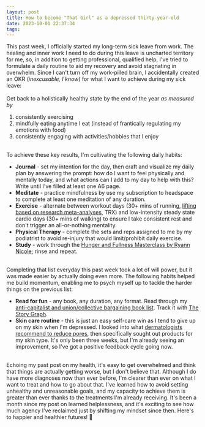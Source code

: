 ```yaml
---
layout: post
title: How to become "That Girl" as a depressed thirty-year-old
date: 2023-10-01 22:37:34
tags:
---
```

This past week, I officially started my long-term sick leave from work. The healing and inner work I need to do during this leave is uncharted territory for me, so, in addition to getting professional, qualified help, I've tried to formulate a daily routine to aid my recovery and avoid stagnating in overwhelm.<!--excerpt--> Since I can't turn off my work-pilled brain, I accidentally created an OKR (<i>inexcusable, I know</i>) for what I want to achieve during my sick leave: 
<br>
<br>
Get back to a holistically healthy state by the end of the year *as measured by* 
<ol>
	<li>consistently exercising</li>
	<li>mindfully eating anytime I eat (instead of frantically regulating my emotions with food)</li>
	<li>consistently engaging with activities/hobbies that I enjoy</li>
</ol>
<br>
To achieve these key results, I'm cultivating the following daily habits:
<ul>
	<li><b>Journal</b> - set my intention for the day, then craft and visualize my daily plan by answering the prompt: how do I want to feel physically and mentally today, and what actions can I add to my day to help with this? Write until I've filled at least one A6 page.</li>
	<li><b>Meditate</b> - practice mindfulness by use my subscription to headspace to complete at least one meditation of any duration.</li>
	<li><b>Exercise</b> - alternate between workout days (30+ mins of running, <a target="_blank" href="https://www.youtube.com/watch?v=5JmWguyvu7Y&list=PLXFVbuJY5qGpFzJ7i-AhREynwF7VdUFUy">lifting based on research meta-analyses</a>, TRX) and low-intensity steady state cardio days (30+ mins of walking) to ensure I take consistent rest and don't trigger an all-or-nothing mentality.</li>
	<li><b>Physical Therapy</b> - complete the sets and reps assigned to me by my podiatrist to avoid re-injury that would limit/prohibit daily exercise.</li>
	<li><b>Study</b> - work through the <a target="_blank" href="https://itsryannnicole.com/hfm">Hunger and Fullness Masterclass by Ryann Nicole</a>; rinse and repeat. </li>
</ul>
<br>
Completing that list everyday this past week took a lot of will power, but it was made easier by actually doing even more. The following habits helped me build momentum, enabling me to psych myself up to tackle the harder things on the previous list:
<ul>
	<li><b>Read for fun</b> - any book, any duration, any format. Read through my <a target="_blank" href="https://cutie.city/@lostletters/111160178171394271">anti-capitalist and union/collective bargaining book list</a>. Track it with <a target="_blank" href="https://app.thestorygraph.com/profile/lostletters">The Story Graph</a>. </li>
<li><b>Skin care routine</b> - this is just an easy self-care win as I tend to give up on my skin when I'm depressed. I looked into what <a target="_blank" href="https://www.youtube.com/watch?v=loUjg47Osoc">dermatologists recommend to reduce pores</a>, then specifically sought out products for my skin type. It's only been three weeks, but I'm already seeing an improvement, so I've got a positive feedback cycle going now. </li>
</ul>
<br>
Echoing my past post on my health, it's easy to get overwhelmed and think that things are actually getting worse, but I don't believe that. Although I do have more diagnoses now than ever before, I'm clearer than ever on what I want to treat and how to go about that. I've learned how to avoid setting unhealthy and unreasonable goals, and my capacity to achieve them is greater than ever thanks to the treatments I'm already receiving. It's been a month since my post on learned helplessness, and it's exciting to see how much agency I've reclaimed just by shifting my mindset since then. Here's to happier and healthier futures! 🥂